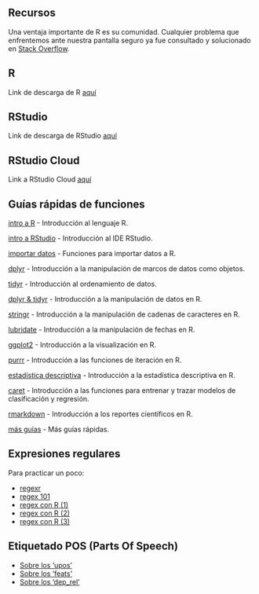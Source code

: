 ## Recursos

Una ventaja importante de R es su comunidad. Cualquier problema que
enfrentemos ante nuestra pantalla seguro ya fue consultado y solucionado
en [Stack Overflow](https://es.stackoverflow.com/).

## R

Link de descarga de R [aquí](https://cloud.r-project.org/)

## RStudio

Link de descarga de RStudio
[aquí](https://www.rstudio.com/products/rstudio/download/)

## RStudio Cloud

Link a RStudio Cloud
[aquí](https://login.rstudio.cloud/register?redirect=https%3A%2F%2Fclient.login.rstudio.cloud%2Foauth%2Flogin%3Fshow_auth%3D0%26show_login%3D0)

## Guías rápidas de funciones

[intro a
R](https://github.com/agusnieto77/Sem-HCACSo/raw/main/docs/guias/intro_r.pdf) -
Introducción al lenguaje R.

[intro a
RStudio](https://www.maximaformacion.es/wp-content/uploads/2018/06/Gu%C3%ADa-R%C3%A1pida-Entorno-de-Desarrollo-R-Studio_M%C3%A1xima-Forma.pdf) -
Introducción al IDE RStudio.

[importar
datos](https://github.com/agusnieto77/Sem-HCACSo/raw/main/docs/guias/importar_datos.pdf) -
Funciones para importar datos a R.

[dplyr](https://github.com/agusnieto77/Sem-HCACSo/raw/main/docs/guias/dplyr.pdf) -
Introducción a la manipulación de marcos de datos como objetos.

[tidyr](https://github.com/agusnieto77/Sem-HCACSo/raw/main/docs/guias/tidyr.pdf) -
Introducción al ordenamiento de datos.

[dplyr &
tidyr](https://github.com/agusnieto77/Sem-HCACSo/raw/main/docs/guias/domar_datos.pdf) -
Introducción a la manipulación de datos en R.

[stringr](https://github.com/agusnieto77/Sem-HCACSo/raw/main/docs/guias/strings_es.pdf) -
Introducción a la manipulación de cadenas de caracteres en R.

[lubridate](https://github.com/agusnieto77/Sem-HCACSo/raw/main/docs/guias/lubridate.pdf) -
Introducción a la manipulación de fechas en R.

[ggplot2](https://diegokoz.github.io/intro_ds/fuentes/ggplot2-cheatsheet-2.1-Spanish.pdf) -
Introducción a la visualización en R.

[purrr](https://github.com/agusnieto77/Sem-HCACSo/raw/main/docs/guias/purrr.pdf) -
Introducción a las funciones de iteración en R.

[estadística
descriptiva](https://github.com/agusnieto77/Sem-HCACSo/raw/main/docs/guias/estadistica_descriptiva.pdf) -
Introducción a la estadística descriptiva en R.

[caret](https://github.com/agusnieto77/Sem-HCACSo/raw/main/docs/guias/caret.pdf) -
Introducción a las funciones para entrenar y trazar modelos de
clasificación y regresión.

[rmarkdown](https://github.com/agusnieto77/Sem-HCACSo/raw/main/docs/guias/rmarkdown_es.pdf) -
Introducción a los reportes científicos en R.

[más guías](https://www.rstudio.com/resources/cheatsheets/) - Más guías
rápidas.

## Expresiones regulares

Para practicar un poco:

-   [regexr](https://regexr.com/)
-   [regex 101](https://regex101.com/)
-   [regex con R
    (1)](https://rpubs.com/ydmarinb/429756#:~:text=Que%20son%20las%20expresiones%20regulares,caracteres%20u%20operaciones%20de%20sustituciones.)
-   [regex con R
    (2)](http://griverorz.net/big-data/06-text-analysis/01-intro-regex.nb.html)
-   [regex con R
    (3)](https://www.diegocalvo.es/expresiones-regulares-en-r/)

## Etiquetado POS (Parts Of Speech)

-   [Sobre los
    ‘upos’](https://universaldependencies.org/u/pos/index.html)
-   [Sobre los ‘feats’](https://universaldependencies.org/docs/sl/feat/)
-   [Sobre los ‘dep\_rel’](https://universaldependencies.org/u/dep/)
